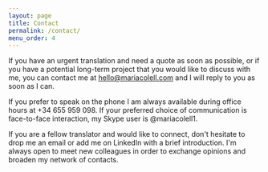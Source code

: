 ```yaml
---
layout: page
title: Contact
permalink: /contact/
menu_order: 4
---
```


If you have an urgent translation and need a quote as soon as possible, or if you have a potential long-term project that you would like to discuss with me, you can contact me at hello@mariacolell.com and I will reply to you as soon as I can.

If you prefer to speak on the phone I am always available during office hours at +34 655 959 098. If your preferred choice of communication is face-to-face interaction, my Skype user is @mariacolell1.

If you are a fellow translator and would like to connect, don't hesitate to drop me an email or add me on LinkedIn with a brief introduction. I'm always open to meet new colleagues in order to exchange opinions and broaden my network of contacts.

